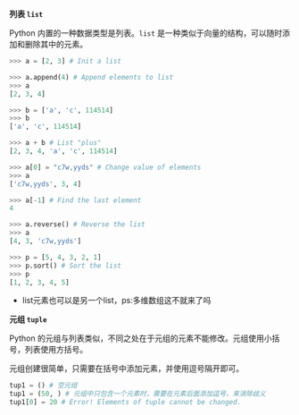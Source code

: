 **列表 `list`**

Python 内置的一种数据类型是列表。`list` 是一种类似于向量的结构，可以随时添加和删除其中的元素。

```python
>>> a = [2, 3] # Init a list

>>> a.append(4) # Append elements to list
>>> a
[2, 3, 4]

>>> b = ['a', 'c', 114514]
>>> b
['a', 'c', 114514]

>>> a + b # List "plus"
[2, 3, 4, 'a', 'c', 114514]

>>> a[0] = "c7w,yyds" # Change value of elements
>>> a
['c7w,yyds', 3, 4]

>>> a[-1] # Find the last element
4

>>> a.reverse() # Reverse the list
>>> a
[4, 3, 'c7w,yyds']

>>> p = [5, 4, 3, 2, 1]
>>> p.sort() # Sort the list
>>> p
[1, 2, 3, 4, 5]
```

- list元素也可以是另一个list，ps:多维数组这不就来了吗

**元组 `tuple`**

Python 的元组与列表类似，不同之处在于元组的元素不能修改。元组使用小括号，列表使用方括号。

元组创建很简单，只需要在括号中添加元素，并使用逗号隔开即可。

```python
tup1 = () # 空元组
tup1 = (50, ) # 元组中只包含一个元素时，需要在元素后面添加逗号，来消除歧义
tup1[0] = 20 # Error! Elements of tuple cannot be changed.
```